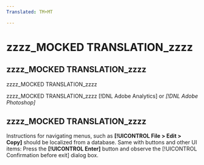 ```yaml
---
Translated: TM+MT

---
```

# zzzz_MOCKED TRANSLATION_zzzz

## zzzz_MOCKED TRANSLATION_zzzz

zzzz_MOCKED TRANSLATION_zzzz

zzzz_MOCKED TRANSLATION_zzzz [!DNL Adobe Analytics] or *[!DNL Adobe Photoshop]*

## zzzz_MOCKED TRANSLATION_zzzz

Instructions for navigating menus, such as **[!UICONTROL File > Edit > Copy]** should be localized from a database. Same with buttons and other UI items: Press the **[!UICONTROL Enter]** button and observe the [!UICONTROL Confirmation before exit] dialog box.
